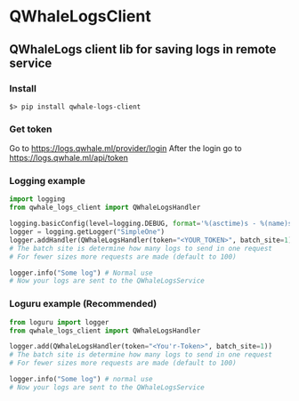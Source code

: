 # QWhaleLogsClient
## QWhaleLogs client lib for saving logs in remote service

### Install
```shell script
$> pip install qwhale-logs-client
```

### Get token
Go to https://logs.qwhale.ml/provider/login
After the login go to https://logs.qwhale.ml/api/token

### Logging example
```python
import logging
from qwhale_logs_client import QWhaleLogsHandler

logging.basicConfig(level=logging.DEBUG, format='%(asctime)s - %(name)s - %(levelname)s - %(message)s')
logger = logging.getLogger("SimpleOne")
logger.addHandler(QWhaleLogsHandler(token="<YOUR_TOKEN>", batch_site=1))  # Add our logs handler
# The batch site is determine how many logs to send in one request
# For fewer sizes more requests are made (default to 100)

logger.info("Some log") # Normal use
# Now your logs are sent to the QWhaleLogsService
```

### Loguru example (Recommended)
```python
from loguru import logger
from qwhale_logs_client import QWhaleLogsHandler

logger.add(QWhaleLogsHandler(token="<You'r-Token>", batch_site=1))
# The batch site is determine how many logs to send in one request
# For fewer sizes more requests are made (default to 100)

logger.info("Some log") # normal use
# Now your logs are sent to the QWhaleLogsService
```
